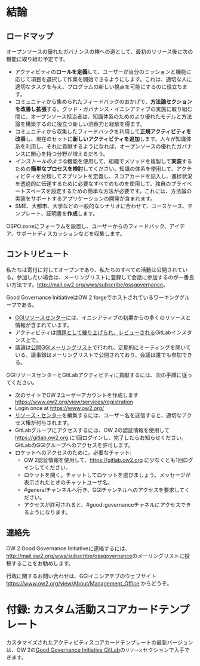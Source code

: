 # 結論

## ロードマップ

オープンソースの優れたガバナンスの禅への道として、最初のリリース後に次の機能に取り組む予定です。
* アクティビティの**ロールを定義**して、ユーザーが自分のミッションと機能に応じて項目を選択して作業を開始できるようにします。これは、適切な人に適切なタスクを与え、プログラムの新しい視点を可能にするのに役立ちます。
* コミュニティから集められたフィードバックのおかげで、**方法論セクションを改善し拡張**する。グッド・ガバナンス・イニシアティブの実施に取り組む間に、オープンソース担当者は、知識体系のためのより優れたモデルと方法論を構築するのに役立つ新しい洞察力と経験を得ます。
* コミュニティから収集したフィードバックを利用して**正規アクティビティを改善**し、現在のセットに**新しいアクティビティを追加**します。人々が知識体系を利用し、それに貢献するようになれば、オープンソースの優れたガバナンスに関心を持つ分野が増えるだろう。
* *インストールのような*機能を使用して、組織でメソッドを複製して**実装**するための**簡単なプロセスを検討**してください。知識の体系を使用して、アクティビティを分類してスプリントを定義し、スコアカードを記入し、進捗状況を透過的に伝達するために必要なすべてのものを使用して、独自のプライベートスペースを設定するための簡単な方法が必要です。これには、方法論の実装をサポートするアプリケーションの開発が含まれます。
* SME、大都市、大学などの一般的なシナリオに合わせて、ユースケース、テンプレート、証明書を**作成**します。

OSPO.zoneにフォーラムを設置し、ユーザーからのフィードバック、アイデア、サポートディスカッションなどを収集します。


## コントリビュート

私たちは寄付に対してオープンであり、私たちのすべての活動は公開されている。参加したい場合は、メーリングリストに登録して会話に参加するのが一番良い方法です。<http://mail.ow2.org/wws/subscribe/ossgovernance>。

Good Governance InitiativeはOW 2 forgeでホストされているワーキンググループである。

* [GGIリソースセンター](https://www.ow2.org/view/OSS_Governance/)には、イニシアティブの初期からの多くのリソースと情報が含まれています。
* アクティビティは[問題として練り上げられ、レビューされる](https://gitlab.ow2.org/ggi/ggi-castalia/-/boards/449)GitLabインスタンス上で。
* 議論は[公開GGIメーリングリスト](https://mail.ow2.org/wws/info/ossgovernance)で行われ、定期的にミーティングを開いている。議事録はメーリングリストで公開されており、会議は誰でも参加できる。

GGIリソースセンターとGitLabアクティビティに貢献するには、次の手順に従ってください。

* 次のサイトでOW 2ユーザーアカウントを作成します https://www.ow2.org/view/services/registration
* Login once at https://www.ow2.org/
* [リソース・センター](https://www.ow2.org/view/OSS_Governance/)を編集するには、ユーザー名を送信すると、適切なアクセス権が付与されます。
* GitLabグループにアクセスするには、OW 2の認証情報を使用して https://gitlab.ow2.org に1回ログインし、完了したらお知らせください。GitLabのGGIグループへのアクセスを許可します。
* ロケットへのアクセスのために。必要なチャット:
  - OW 2認証情報を使用して、https://gitlab.ow2.org に少なくとも1回ログインしてください。
  - ロケットを開く。チャットしてロケットを選びましょう。メッセージが表示されたときのチャットユーザ名。
  - #generalチャンネルへ行き、GGIチャンネルへのアクセスを要求してください。
  - アクセスが許可されると、#good-governanceチャネルにアクセスできるようになります。


## 連絡先

OW 2 Good Governance Initiativeに連絡するには、<http://mail.ow2.org/wws/subscribe/ossgovernance>のメーリングリストに投稿することをお勧めします。

行政に関するお問い合わせは、GGIイニシアチブのウェブサイト https://www.ow2.org/view/About/Management_Office からどうぞ。

# 付録: カスタム活動スコアカードテンプレート

カスタマイズされたアクティビティスコアカードテンプレートの最新バージョンは、OW 2の[Good Governance Initiative GitLab](https://gitlab.ow2.org/ggi/ggi)の`リソース`セクションで入手できます。
